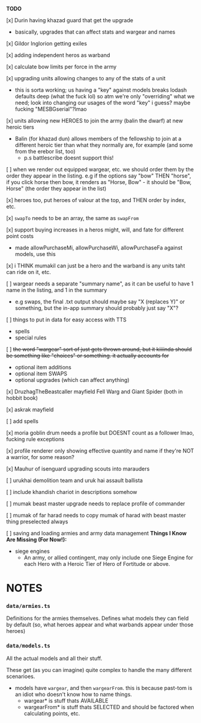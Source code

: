 **TODO**

[x] Durin having khazad guard that get the upgrade

- basically, upgrades that can affect stats and wargear and names

[x] Gildor Inglorion getting exiles

[x] adding independent heros as warband

[x] calculate bow limits per force in the army

[x] upgrading units allowing changes to any of the stats of a unit

- this is sorta working; us having a "key" against models breaks lodash defaults deep (what the fuck lol) so atm we're only "overriding" what we need; look into changing our usages of the word "key" i guess? maybe fucking "MESBGserial"?lmao

[x] units allowing new HEROES to join the army (balin the dwarf) at new heroic tiers

- Balin (for khazad dun) allows members of the fellowship to join at a different heroic tier than what they normally are, for example (and some from the erebor list, too)
  - p.s battlescribe doesnt support this!

[ ] when we render out equipped wargear, etc. we should order them by the order they appear in the listing. e.g if the options say "bow" THEN "horse", if you click horse then bow, it renders as "Horse, Bow" - it should be "Bow, Horse" (the order they appear in the list)

[x] heroes too, put heroes of valour at the top, and THEN order by index, etc.

[x] `swapTo` needs to be an array, the same as `swapFrom`

[x] support buying increases in a heros might, will, and fate for different point costs

- made allowPurchaseMi, allowPurchaseWi, allowPurchaseFa against models, use this

[x] i THINK mumakil can just be a hero and the warband is any units taht can ride on it, etc.

[ ] wargear needs a separate "summary name", as it can be useful to have 1 name in the listing, and 1 in the summary

- e.g swaps, the final .txt output should maybe say "X (replaces Y)" or something, but the in-app summary should probably just say "X"?

[ ] things to put in data for easy access with TTS

- spells
- special rules

[ ] ~~the word "wargear" sort of just gets thrown around, but it kiiiinda should be something like "choices" or something. it actually accounts for~~

- optional item additions
- optional item SWAPS
- optional upgrades (which can affect anything)

[x] DruzhagTheBeastcaller mayfield Fell Warg and Giant Spider (both in hobbit book)

[x] askrak mayfield

[ ] add spells

[x] moria goblin drum needs a profile but DOESNT count as a follower lmao, fucking rule exceptions

[x] profile renderer only showing effective quantity and name if they're NOT a warrior, for some reason?

[x] Mauhur of isenguard upgrading scouts into marauders

[ ] urukhai demolition team and uruk hai assault ballista

[ ] include khandish chariot in descriptions somehow

[ ] mumak beast master upgrade needs to replace profile of commander

[ ] mumak of far harad needs to copy mumak of harad with beast master thing preselected always

[ ] saving and loading armies and army data management
**Things I Know Are Missing (For Now!):**

- siege engines
  - An army, or allied contingent, may only include one Siege
    Engine for each Hero with a Heroic Tier of Hero of
    Fortitude or above.

# NOTES

### `data/armies.ts`

Definitions for the armies themselves. Defines what models they can field by default (so, what heroes appear and what warbands appear under those heroes)

### `data/models.ts`

All the actual models and all their stuff.

These get (as you can imagine) quite complex to handle the many different scenarioes.

- models have `wargear`, and then `wargearFrom`. this is because past-tom is an idiot who doesn't know how to name things.
  - wargear\* is stuff thats AVAILABLE
  - wargearFrom\* is stuff thats SELECTED and should be factored when calculating points, etc.

